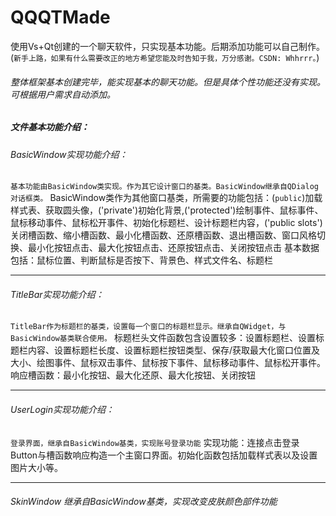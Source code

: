 # QQQTMade
使用Vs+Qt创建的一个聊天软件，只实现基本功能。后期添加功能可以自己制作。(`新手上路，如果有什么需要改正的地方希望您能及时告知于我，万分感谢。CSDN: Whhrrr。`)


###### 整体框架基本创建完毕，能实现基本的聊天功能。但是具体个性功能还没有实现。可根据用户需求自动添加。

##### 文件基本功能介绍：
###### BasicWindow实现功能介绍：
`基本功能由BasicWindow类实现。作为其它设计窗口的基类。BasicWindow继承自QDialog对话框类。`
BasicWindow类作为其他窗口基类，所需要的功能包括：(`public`)加载样式表、获取圆头像，('private')初始化背景,('protected')绘制事件、鼠标事件、鼠标移动事件、鼠标松开事件、初始化标题栏、设计标题栏内容，('public slots')关闭槽函数、缩小槽函数、最小化槽函数、还原槽函数、退出槽函数、窗口风格切换、最小化按钮点击、最大化按钮点击、还原按钮点击、关闭按钮点击
基本数据包括：鼠标位置、判断鼠标是否按下、背景色、样式文件名、标题栏

***
###### TitleBar实现功能介绍：
`TitleBar作为标题栏的基类，设置每一个窗口的标题栏显示。继承自QWidget，与BasicWindow基类联合使用。`
标题栏头文件函数包含设置较多：设置标题栏、设置标题栏内容、设置标题栏长度、设置标题栏按钮类型、保存/获取最大化窗口位置及大小、绘图事件、鼠标双击事件、鼠标按下事件、鼠标移动事件、鼠标松开事件。
响应槽函数：最小化按钮、最大化还原、最大化按钮、关闭按钮

***
###### UserLogin实现功能介绍：
`登录界面，继承自BasicWindow基类，实现账号登录功能`
实现功能：连接点击登录Button与槽函数响应构造一个主窗口界面。初始化函数包括加载样式表以及设置图片大小等。

***
###### SkinWindow 继承自BasicWindow基类，实现改变皮肤颜色部件功能

